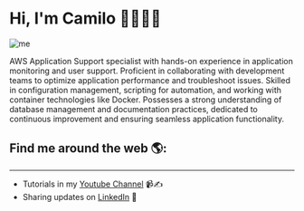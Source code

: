# Hi, I'm Camilo 👋👨🏻‍💻

![me](https://media.licdn.com/dms/image/D4E16AQGBUdEXEP6xOA/profile-displaybackgroundimage-shrink_350_1400/0/1723224601552?e=1728518400&v=beta&t=qHEhBpPD9icebslYcy6NbvtDkmAfJ1Ku-Ke9Nsm84ZQ)

AWS Application Support specialist with hands-on experience in application monitoring and user support. Proficient in collaborating with development teams to optimize application performance and troubleshoot issues. Skilled in configuration management, scripting for automation, and working with container technologies like Docker. Possesses a strong understanding of database management and documentation practices, dedicated to continuous improvement and ensuring seamless application functionality.

## Find me around the web 🌎:
---
- Tutorials in my [Youtube Channel](https://www.youtube.com/@camilomoreno10) 📹✍️
- Sharing updates on [LinkedIn](https://www.linkedin.com/in/camp1003/) 💼
<!--
**camilomoreno07/camilomoreno07** is a ✨ _special_ ✨ repository because its `README.md` (this file) appears on your GitHub profile.

Here are some ideas to get you started:

- 🔭 I’m currently working on ...
- 🌱 I’m currently learning ...
- 👯 I’m looking to collaborate on ...
- 🤔 I’m looking for help with ...
- 💬 Ask me about ...
- 📫 How to reach me: ...
- 😄 Pronouns: ...
- ⚡ Fun fact: ...
-->
